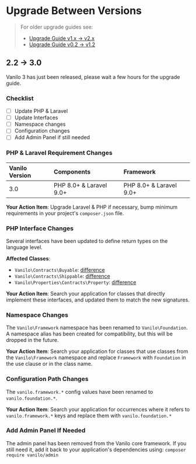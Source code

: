 # Upgrade Between Versions

> For older upgrade guides see:
> - [Upgrade Guide v1.x -> v2.x](upgrade-v2.md)
> - [Upgrade Guide v0.2 -> v1.2](upgrade-v1.md)

## 2.2 -> 3.0

Vanilo 3 has just been released, please wait a few hours for the upgrade guide.

### Checklist

- [ ] Update PHP & Laravel
- [ ] Update Interfaces
- [ ] Namespace changes
- [ ] Configuration changes
- [ ] Add Admin Panel if still needed

###  PHP & Laravel Requirement Changes

| Vanilo Version | Components              | Framework               |
|:---------------|:------------------------|:------------------------|
| 3.0            | PHP 8.0+ & Laravel 9.0+ | PHP 8.0+ & Laravel 9.0+ |

**Your Action Item**: Upgrade Laravel & PHP if necessary, bump minimum requirements in your
project's `composer.json` file.

### PHP Interface Changes

Several interfaces have been updated to define return types on the language level.

**Affected Classes**:

- `Vanilo\Contracts\Buyable`: [difference](https://github.com/vanilophp/contracts/compare/2.2.0..3.0.0#diff-15363a836d8e421476c2b96ea27ab54febb6514ea4bb55a30ae6d9b1bf67dc1b)
- `Vanilo\Contracts\Shippable`: [difference](https://github.com/vanilophp/contracts/compare/2.2.0..3.0.0#diff-d8c30c79796da48bd30347ee36801809b50640bc4c0f2cf3574bdc016ae2da1c)
- `Vanilo\Properties\Contracts\Property`: [difference](https://github.com/vanilophp/properties/compare/2.2.0..3.0.0#diff-b98cc22a0a24216c1a1e9310ea3714cdaf9f1a0a163f5cc732fa52e28df5aa7a)

**Your Action Item**: Search your application for classes that directly implement these interfaces, and
updated them to match the new signatures.

### Namespace Changes

The `Vanilo\Framework` namespace has been renamed to `Vanilo\Foundation`.
A namespace alias has been created for compatibility, but this will be dropped in the future.

**Your Action Item**: Search your application for classes that use classes from the `Vanilo\Framework`
namespace and replace `Framework` with `Foundation` in the use clause or in the class name.


### Configuration Path Changes

The `vanilo.framework.*` config values have been renamed to `vanilo.foundation.*`.

**Your Action Item**: Search your application for occurrences where it refers to
`vanilo.framework.*` keys and replace them with `vanilo.foundation.*`

### Add Admin Panel If Needed

The admin panel has been removed from the Vanilo core framework. If you still need it,
add it back to your application's dependencies using: `composer require vanilo/admin`
